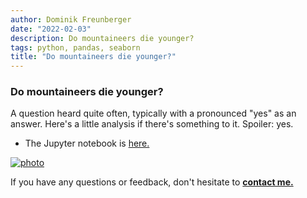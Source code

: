 ```yaml
---
author: Dominik Freunberger
date: "2022-02-03"
description: Do mountaineers die younger?
tags: python, pandas, seaborn
title: "Do mountaineers die younger?"
---
```


### Do mountaineers die younger?

A question heard quite often, typically with a pronounced "yes" as an answer. Here's a little analysis if there's something to it. Spoiler: yes.

- The Jupyter notebook is [here.](https://github.com/dmnkfr/mountaineers/blob/main/mountaineers_wiki.ipynb)

[![photo](/projects/images/mountaineers.png)](https://github.com/dmnkfr/mountaineers/)

If you have any questions or feedback, don't hesitate to [__contact me.__](https://dmnkfr.netlify.app/)